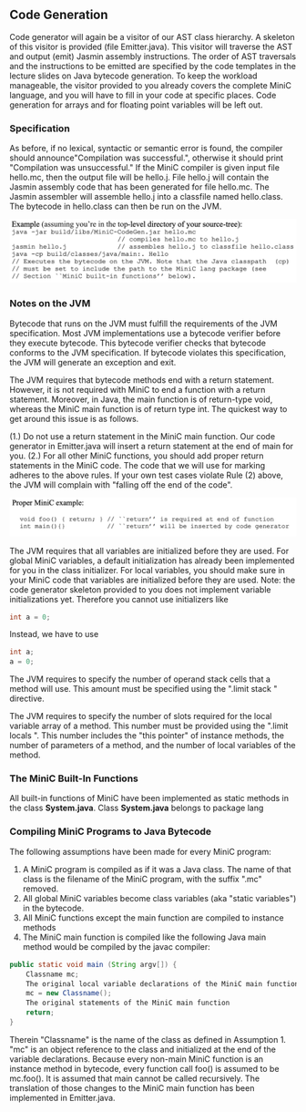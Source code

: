 ## Code Generation
Code generator will again be a visitor of our AST class hierarchy. A skeleton of this visitor is provided (file Emitter.java). This visitor will traverse the AST and output (emit) Jasmin assembly instructions. The order of AST traversals and the instructions to be emitted are specified by the code templates in the lecture slides on Java bytecode generation. To keep the workload manageable, the visitor provided to you already covers the complete MiniC language, and you will have to fill in your code at specific places. Code generation for arrays and for floating point variables will be left out.

### Specification
As before, if no lexical, syntactic or semantic error is found, the compiler should announce"Compilation was successful.", otherwise it should print "Compilation was unsuccessful." If the MiniC compiler is given input file hello.mc, then the output file will be hello.j. File hello.j will contain the Jasmin assembly code that has been generated for file hello.mc. The Jasmin assembler will assemble hello.j into a classfile named hello.class. The bytecode in hello.class can then be run on the JVM. 

<p align="center">
  <img src="../img/code_generation_example.png" alt="drawing" width="600"/>
</p>

### Notes on the JVM
Bytecode that runs on the JVM must fulfill the requirements of the JVM specification. Most JVM implementations use a bytecode verifier before they execute bytecode. This bytecode verifier checks that bytecode conforms to the JVM specification. If bytecode violates this specification, the JVM will generate an exception and exit.

The JVM requires that bytecode methods end with a return statement. However, it is not required with MiniC to end a function with a return statement. Moreover, in Java, the main function is of return-type void, whereas the MiniC main function is of return type int. The quickest way to get around this issue is as follows.

(1.) Do not use a return statement in the MiniC main function. Our code generator in Emitter.java will insert a return statement at the end of main for you.
(2.) For all other MiniC functions, you should add proper return statements in the MiniC code.
The code that we will use for marking adheres to the above rules. If your own test cases violate Rule (2) above, the JVM will complain with "falling off the end of the code".

<p align="center">
  <img src="../img/jvm_minic_example.png" alt="drawing" width="700"/>
</p>

The JVM requires that all variables are initialized before they are used. For global MiniC variables, a default initialization has already been implemented for you in the class initializer.
For local variables, you should make sure in your MiniC code that variables are initialized before they are used. Note: the code generator skeleton provided to you does not implement variable initializations yet. Therefore you cannot use initializers like
```java
int a = 0;
```

Instead, we have to use
```java
int a;
a = 0;
```

The JVM requires to specify the number of operand stack cells that a method will use. This amount must be specified using the ".limit stack <nr of cells>" directive.

The JVM requires to specify the number of slots required for the local variable array of a method. This number must be provided using the ".limit locals <nr of local variables>". This number includes the "this pointer" of instance methods, the number of parameters of a method, and the number of local variables of the method. 

### The MiniC Built-In Functions
All built-in functions of MiniC have been implemented as static methods in the class **System.java**. Class **System.java** belongs to package lang

### Compiling MiniC Programs to Java Bytecode
The following assumptions have been made for every MiniC program:
1. A MiniC program is compiled as if it was a Java class. The name of that class is the filename of the MiniC program, with the suffix ".mc" removed.
2. All global MiniC variables become class variables (aka "static variables") in the bytecode.
3. All MiniC functions except the main function are compiled to instance methods
4. The MiniC main function is compiled like the following Java main method would be compiled by the javac compiler:

```java
public static void main (String argv[]) {
    Classname mc;
    The original local variable declarations of the MiniC main function
    mc = new Classname();
    The original statements of the MiniC main function
    return;
}
```

Therein "Classname" is the name of the class as defined in Assumption 1. "mc" is an object reference to the class and initialized at the end of the variable declarations. Because every non-main MiniC function is an instance method in bytecode, every function call foo() is assumed to be mc.foo(). It is assumed that main cannot be called recursively. The translation of those changes to the MiniC main function has been implemented in Emitter.java.